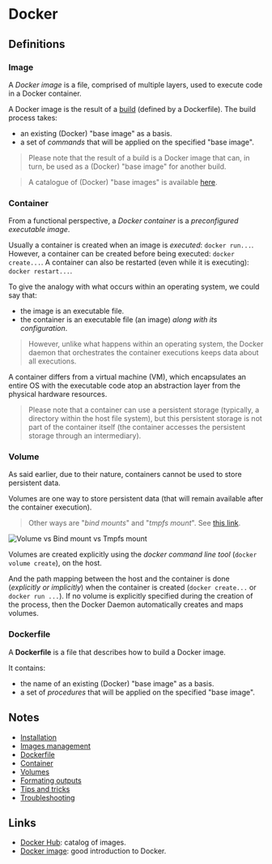 # Docker

## Definitions

### Image

A _Docker image_ is a file, comprised of multiple layers, used to execute code in a Docker container.

A Docker image is the result of a [build](https://docs.docker.com/engine/reference/commandline/build/) (defined by a Dockerfile). The build process takes:

* an existing (Docker) "base image" as a basis.
* a set of _commands_ that will be applied on the specified "base image".

> Please note that the result of a build is a Docker image that can, in turn, be used as a (Docker) "base image" for another build.

> A catalogue of (Docker) "base images" is available [here](https://hub.docker.com/).

### Container

From a functional perspective, a _Docker container_ is a _preconfigured executable image_.

Usually a container is created when an image is _executed_: `docker run...`. However, a container can be created before being executed: `docker create...`. A container can also be restarted (even while it is executing): `docker restart...`.

To give the analogy with what occurs within an operating system, we could say that:

* the image is an executable file.
* the container is an executable file (an image) _along with its configuration_.

> However, unlike what happens within an operating system, the Docker daemon that orchestrates the container executions keeps data about all executions.

A container differs from a virtual machine (VM), which encapsulates an entire OS with the executable code atop an abstraction layer from the physical hardware resources.

> Please note that a container can use a persistent storage (typically, a directory within the host file system), but this persistent storage is not part of the container itself (the container accesses the persistent storage through an intermediary).

### Volume

As said earlier, due to their nature, containers cannot be used to store persistent data.

Volumes are one way to store persistent data (that will remain available after the container execution).

> Other ways are "_bind mounts_" and "_tmpfs mount_". See [this link](https://docs.docker.com/storage/).

![Volume vs Bind mount vs Tmpfs mount](https://docs.docker.com/storage/images/types-of-mounts.png)

Volumes are created explicitly using the _docker command line tool_ (`docker volume create`), on the host.

And the path mapping between the host and the container is done (_explicitly or implicitly_) when the container is created (`docker create...` or `docker run ...`). If no volume is explicitly specified during the creation of the process, then the Docker Daemon automatically creates and maps volumes.

### Dockerfile

A **Dockerfile** is a file that describes how to build a Docker image.

It contains:

* the name of an existing (Docker) "base image" as a basis.
* a set of _procedures_ that will be applied on the specified "base image".

## Notes

* [Installation](install.md)
* [Images management](images.md)
* [Dockerfile](dockerfile.md)
* [Container](container.md)
* [Volumes](volume.md)
* [Formating outputs](format.md)
* [Tips and tricks](tips.md)
* [Troubleshooting](troubleshooting.md)

## Links

* [Docker Hub](https://hub.docker.com/): catalog of images.
* [Docker image](https://searchitoperations.techtarget.com/definition/Docker-image): good introduction to Docker.






